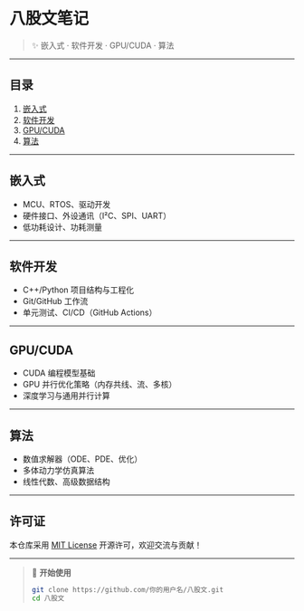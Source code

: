 # 八股文笔记

> ✨ 嵌入式 · 软件开发 · GPU/CUDA · 算法

---

## 目录

1. [嵌入式](#嵌入式)  
2. [软件开发](#软件开发)  
3. [GPU/CUDA](#gpucuda)  
4. [算法](#算法)  

---

## 嵌入式

- MCU、RTOS、驱动开发  
- 硬件接口、外设通讯（I²C、SPI、UART）  
- 低功耗设计、功耗测量  

---

## 软件开发

- C++/Python 项目结构与工程化  
- Git/GitHub 工作流  
- 单元测试、CI/CD（GitHub Actions）  

---

## GPU/CUDA

- CUDA 编程模型基础  
- GPU 并行优化策略（内存共线、流、多核）  
- 深度学习与通用并行计算  

---

## 算法

- 数值求解器（ODE、PDE、优化）  
- 多体动力学仿真算法  
- 线性代数、高级数据结构  

---

## 许可证

本仓库采用 [MIT License](LICENSE) 开源许可，欢迎交流与贡献！

---

> 🚀 **开始使用**  
> ```bash
> git clone https://github.com/你的用户名/八股文.git
> cd 八股文
> ```
